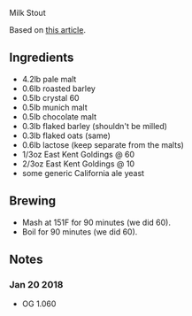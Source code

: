Milk Stout

Based on [this article](https://www.homebrewersassociation.org/homebrew-recipe/left-hand-milk-stout-clone/).

## Ingredients

* 4.2lb pale malt
* 0.6lb roasted barley
* 0.5lb crystal 60
* 0.5lb munich malt
* 0.5lb chocolate malt
* 0.3lb flaked barley (shouldn't be milled)
* 0.3lb flaked oats (same)
* 0.6lb lactose (keep separate from the malts)
* 1/3oz East Kent Goldings @ 60
* 2/3oz East Kent Goldings @ 10
* some generic California ale yeast

## Brewing

* Mash at 151F for 90 minutes (we did 60).
* Boil for 90 minutes (we did 60).

## Notes
### Jan 20 2018
* OG 1.060
